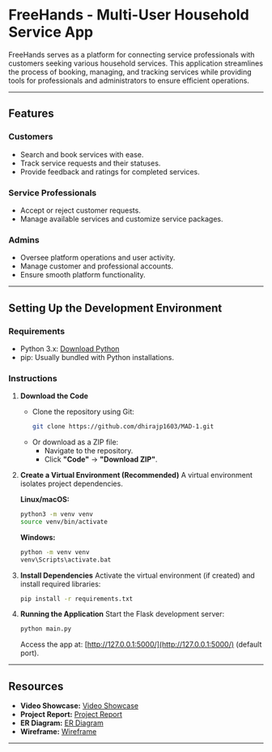 # FreeHands - Multi-User Household Service App

FreeHands serves as a platform for connecting service professionals with customers seeking various household services. This application streamlines the process of booking, managing, and tracking services while providing tools for professionals and administrators to ensure efficient operations.

---

## Features

### **Customers**

- Search and book services with ease.
- Track service requests and their statuses.
- Provide feedback and ratings for completed services.

### **Service Professionals**

- Accept or reject customer requests.
- Manage available services and customize service packages.

### **Admins**

- Oversee platform operations and user activity.
- Manage customer and professional accounts.
- Ensure smooth platform functionality.

---

## Setting Up the Development Environment

### **Requirements**

- Python 3.x: [Download Python](https://www.python.org/downloads/)
- pip: Usually bundled with Python installations.

### **Instructions**

1. **Download the Code**

   - Clone the repository using Git:
     ```bash
     git clone https://github.com/dhirajp1603/MAD-1.git
     ```
   - Or download as a ZIP file:
     - Navigate to the repository.
     - Click **"Code"** → **"Download ZIP"**.

2. **Create a Virtual Environment (Recommended)**
   A virtual environment isolates project dependencies.

   **Linux/macOS:**

   ```bash
   python3 -m venv venv
   source venv/bin/activate
   ```

   **Windows:**

   ```bash
   python -m venv venv
   venv\Scripts\activate.bat
   ```

3. **Install Dependencies**
   Activate the virtual environment (if created) and install required libraries:

   ```bash
   pip install -r requirements.txt
   ```

4. **Running the Application**
   Start the Flask development server:

   ```bash
   python main.py
   ```

   Access the app at: [http://127.0.0.1:5000/](http://127.0.0.1:5000/) (default port).

---

## Resources

- **Video Showcase:** [Video Showcase](https://drive.google.com/file/d/16DTqYcK01CCPg2Mo8PXqS2GRwHVJgADa/view?usp=drive_link)
- **Project Report:** [Project Report](https://drive.google.com/file/d/1_bWkqs8BMyUR2GYJYuV4WF2eOJfikbsA/view?usp=drive_link)
- **ER Diagram:** [ER Diagram](https://drive.google.com/file/d/1fbo9gQZTViTpVrwy9kKRJLDOt-7Uy6Oh/view?usp=drive_link)
- **Wireframe:** [Wireframe](https://drive.google.com/file/d/1ob2HqtujsiZ5lLpvhdBY0kNT_2wG_X5w/view?usp=drive_link)

---
